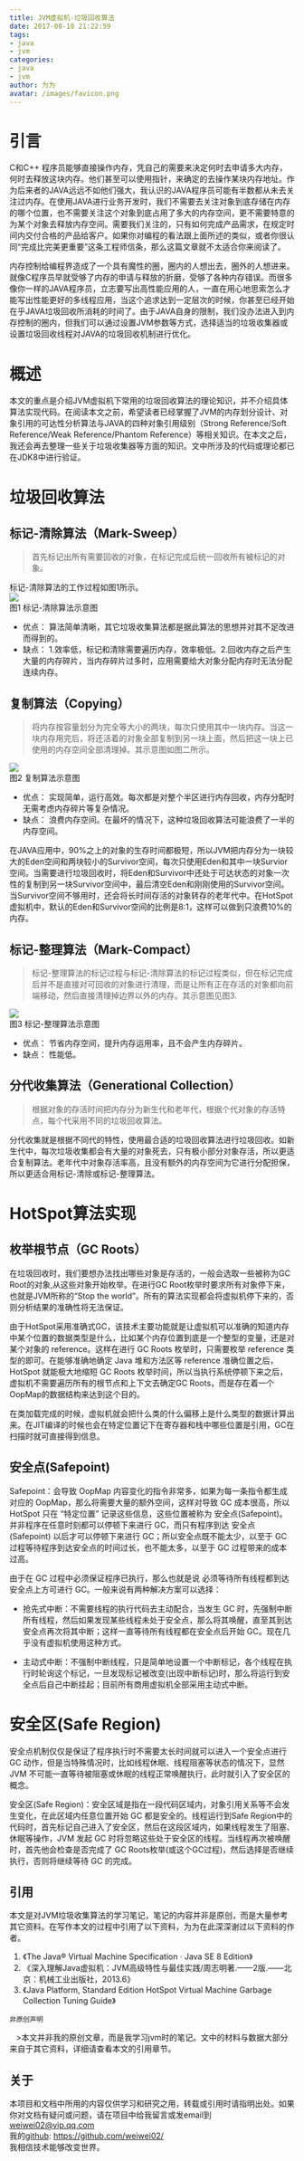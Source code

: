 ```yaml
---
title: JVM虚拟机-垃圾回收算法
date: 2017-08-18 21:22:59
tags:
- java
- jvm
categories:
- java
- jvm
author: 为为
avatar: /images/favicon.png
---
```


# 引言
  C和C++ 程序员能够直接操作内存，凭自己的需要来决定何时去申请多大内存，何时去释放这块内存。他们甚至可以使用指针，来确定的去操作某块内存地址。作为后来者的JAVA远远不如他们强大，我认识的JAVA程序员可能有半数都从未去关注过内存。在使用JAVA进行业务开发时，我们不需要去关注对象到底存储在内存的哪个位置，也不需要关注这个对象到底占用了多大的内存空间，更不需要特意的为某个对象去释放内存空间。需要我们关注的，只有如何完成产品需求，在规定时间内交付合格的产品给客户。如果你对编程的看法跟上面所述的类似，或者你很认同“完成比完美更重要”这条工程师信条，那么这篇文章就不太适合你来阅读了。  

  内存控制给编程界造成了一个具有魔性的圈，圈内的人想出去，圈外的人想进来。就像C程序员早就受够了内存的申请与释放的折磨，受够了各种内存错误。而很多像你一样的JAVA程序员，立志要写出高性能应用的人，一直在用心地思索怎么才能写出性能更好的多线程应用，当这个追求达到一定层次的时候，你甚至已经开始在乎JAVA垃圾回收所消耗的时间了。由于JAVA自身的限制，我们没办法进入到内存控制的圈内，但我们可以通过设置JVM参数等方式，选择适当的垃圾收集器或设置垃圾回收线程对JAVA的垃圾回收机制进行优化。  

# 概述
  本文的重点是介绍JVM虚拟机下常用的垃圾回收算法的理论知识，并不介绍具体算法实现代码。在阅读本文之前，希望读者已经掌握了JVM的内存划分设计、对象引用的可达性分析算法与JAVA的四种对象引用级别（Strong Reference/Soft Reference/Weak Reference/Phantom Reference）等相关知识。在本文之后，我还会再去整理一些关于垃圾收集器等方面的知识。文中所涉及的代码或理论都已在JDK8中进行验证。

# 垃圾回收算法
## 标记-清除算法（Mark-Sweep）
  > 首先标记出所有需要回收的对象，在标记完成后统一回收所有被标记的对象。

  标记-清除算法的工作过程如图1所示。  
  ![](https://weiwei02.coding.me/images/java/jvm/垃圾回收标记-清除.png)  
  图1 标记-清除算法示意图  

  * 优点： 算法简单清晰，其它垃圾收集算法都是据此算法的思想并对其不足改进而得到的。  
  * 缺点： 1.效率低，标记和清除需要遍历内存，效率极低。2.回收内存之后产生大量的内存碎片，当内存碎片过多时，应用需要给大对象分配内存时无法分配连续内存。

## 复制算法（Copying）
  > 将内存按容量划分为完全等大小的两块，每次只使用其中一块内存。当这一块内存用完后，将还活着的对象全部复制到另一块上面，然后把这一块上已使用的内存空间全部清理掉。其示意图如图二所示。  

  ![](https://weiwei02.coding.me/images/java/jvm/垃圾回收复制.png)  
  图2 复制算法示意图

  * 优点： 实现简单，运行高效。每次都是对整个半区进行内存回收，内存分配时无需考虑内存碎片等复杂情况。  
  * 缺点： 浪费内存空间。在最坏的情况下，这种垃圾回收算法可能浪费了一半的内存空间。  

  在JAVA应用中，90%之上的对象的生存时间都极短，所以JVM把内存分为一块较大的Eden空间和两块较小的Survivor空间，每次只使用Eden和其中一块Survior空间。当需要进行垃圾回收时，将Eden和Survivor中还处于可达状态的对象一次性的复制到另一块Survivor空间中，最后清空Eden和刚刚使用的Survivor空间。当Survivor空间不够用时，还会将长时间存活的对象转存的老年代中。在HotSpot虚拟机中，默认的Eden和Survivor空间的比例是8:1，这样可以做到只浪费10%的内存。  

## 标记-整理算法（Mark-Compact）
  > 标记-整理算法的标记过程与标记-清除算法的标记过程类似，但在标记完成后并不是直接对可回收的对象进行清理，而是让所有正在存活的对象都向前端移动，然后直接清理掉边界以外的内存。其示意图见图3.  

  ![](https://weiwei02.coding.me/images/java/jvm/垃圾回收标记-整理.png)  
  图3 标记-整理算法示意图  

  * 优点： 节省内存空间，提升内存运用率，且不会产生内存碎片。  
  * 缺点： 性能低。  

## 分代收集算法（Generational Collection）
  > 根据对象的存活时间把内存分为新生代和老年代，根据个代对象的存活特点，每个代采用不同的垃圾回收算法。  

  分代收集就是根据不同代的特性，使用最合适的垃圾回收算法进行垃圾回收。如新生代中，每次垃圾收集都会有大量的对象死去，只有极小部分对象存活，所以更适合复制算法。老年代中对象存活率高，且没有额外的内存空间为它进行分配担保，所以更适合用标记-清除或标记-整理算法。

# HotSpot算法实现
## 枚举根节点（GC Roots）
  在垃圾回收时，我们要想办法找出哪些对象是存活的，一般会选取一些被称为GC Root的对象,从这些对象开始枚举。在进行GC Root枚举时要求所有对象停下来，也就是JVM所称的“Stop the world”。所有的算法实现都会将虚拟机停下来的，否则分析结果的准确性将无法保证。  

  由于HotSpot采用准确式GC，该技术主要功能就是让虚拟机可以准确的知道内存中某个位置的数据类型是什么，比如某个内存位置到底是一个整型的变量，还是对某个对象的 reference。这样在进行 GC Roots 枚举时，只需要枚举 reference 类型的即可。在能够准确地确定 Java 堆和方法区等 reference 准确位置之后，HotSpot 就能极大地缩短 GC Roots 枚举时间，所以当执行系统停顿下来之后，虚拟机不需要遍历所有的根节点和上下文去确定GC Roots，而是存在着一个OopMap的数据结构来达到这个目的。  

  在类加载完成的时候，虚拟机就会把什么类的什么偏移上是什么类型的数据计算出来。在JIT编译的时候也会在特定位置记下在寄存器和栈中哪些位置是引用，GC在扫描时就可直接得到信息。

##  安全点(Safepoint)

  Safepoint：会导致 OopMap 内容变化的指令非常多，如果为每一条指令都生成对应的 OopMap，那么将需要大量的额外空间，这样对导致 GC 成本很高，所以 HotSpot 只在 “特定位置” 记录这些信息，这些位置被称为 安全点(Safepoint)。并非程序在任意时刻都可以停顿下来进行 GC，而只有程序到达 安全点(Safepoint) 以后才可以停顿下来进行 GC；所以安全点既不能太少，以至于 GC 过程等待程序到达安全点的时间过长，也不能太多，以至于 GC 过程带来的成本过高。

  由于在 GC 过程中必须保证程序已执行，那么也就是说 必须等待所有线程都到达安全点上方可进行 GC。一般来说有两种解决方案可以选择：

  * 抢先式中断：不需要线程的执行代码去主动配合，当发生 GC 时，先强制中断所有线程，然后如果发现某些线程未处于安全点，那么将其唤醒，直至其到达安全点再次将其中断；这样一直等待所有线程都在安全点后开始 GC。现在几乎没有虚拟机使用这种方式。  

  * 主动式中断：不强制中断线程，只是简单地设置一个中断标记，各个线程在执行时轮询这个标记，一旦发现标记被改变(出现中断标记)时，那么将运行到安全点后自己中断挂起；目前所有商用虚拟机全部采用主动式中断。

# 安全区(Safe Region)

  安全点机制仅仅是保证了程序执行时不需要太长时间就可以进入一个安全点进行 GC 动作，但是当特殊情况时，比如线程休眠、线程阻塞等状态的情况下，显然 JVM 不可能一直等待被阻塞或休眠的线程正常唤醒执行，此时就引入了安全区的概念。  

  安全区(Safe Region)：安全区域是指在一段代码区域内，对象引用关系等不会发生变化，在此区域内任意位置开始 GC 都是安全的。线程运行到Safe Region中的代码时，首先标记自己进入了安全区，然后在这段区域内，如果线程发生了阻塞、休眠等操作，JVM 发起 GC 时将忽略这些处于安全区的线程。当线程再次被唤醒时，首先他会检查是否完成了 GC Roots枚举(或这个GC过程)，然后选择是否继续执行，否则将继续等待 GC 的完成。

## 引用

  本文是对JVM垃圾收集算法的学习笔记，笔记的内容并非是原创，而是大量参考其它资料。在写作本文的过程中引用了以下资料，为为在此深深谢过以下资料的作者。
  1. 《The Java® Virtual Machine Specification · Java SE 8 Edition》
  2. 《深入理解Java虚拟机：JVM高级特性与最佳实践/周志明著.——2版.——北京：机械工业出版社，2013.6》
  3. 《Java Platform, Standard Edition HotSpot Virtual Machine Garbage Collection Tuning Guide》

    非原创声明
      >本文并非我的原创文章，而是我学习jvm时的笔记。文中的材料与数据大部分来自于其它资料，详细请查看本文的引用章节。

## 关于

  本项目和文档中所用的内容仅供学习和研究之用，转载或引用时请指明出处。如果你对文档有疑问或问题，请在项目中给我留言或发email到 weiwei02@vip.qq.com  
  我的[github](https://github.com/weiwei02/): https://github.com/weiwei02/  
  我相信技术能够改变世界。

